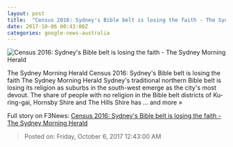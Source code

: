 ```yaml
---
layout: post
title:  "Census 2016: Sydney's Bible belt is losing the faith - The Sydney Morning Herald"
date: 2017-10-06 00:43:00Z
categories: google-news-australia
---
```


![Census 2016: Sydney's Bible belt is losing the faith - The Sydney Morning Herald](http://www.smh.com.au/content/dam/images/g/y/v/f/f/e/image.related.socialLead.620x349.gyuecs.png/1507250639655.png)

The Sydney Morning Herald Census 2016: Sydney's Bible belt is losing the faith The Sydney Morning Herald Sydney's traditional northern Bible belt is losing its religion as suburbs in the south-west emerge as the city's most devout. The share of people with no religion in the Bible belt districts of Ku-ring-gai, Hornsby Shire and The Hills Shire has ... and more »


Full story on F3News: [Census 2016: Sydney's Bible belt is losing the faith - The Sydney Morning Herald](http://www.f3nws.com/n/uva2sF)

> Posted on: Friday, October 6, 2017 12:43:00 AM
